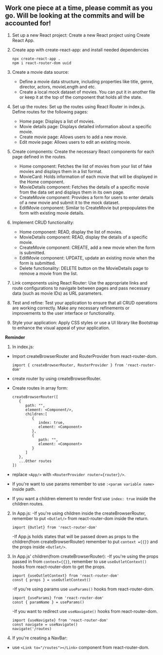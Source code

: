 ## Work one piece at a time, please commit as you go. Will be looking at the commits and will be accounted for!

1. Set up a new React project: Create a new React project using Create React App.

2. Create app with create-react-app: and install needed dependencies

   ```
   npx create-react-app .
   npm i react-router-dom uuid
   ```

3. Create a movie data source:

   - Define a movie data structure, including properties like title, genre, director, actors, movieLength and etc.
   - Create a local mock dataset of movies. You can put it in another file or keep it at the top of the component that holds all the state.

4. Set up the routes: Set up the routes using React Router in index.js. Define routes for the following pages:

   - Home page: Displays a list of movies.
   - Movie details page: Displays detailed information about a specific movie.
   - Create movie page: Allows users to add a new movie.
   - Edit movie page: Allows users to edit an existing movie.

5. Create components: Create the necessary React components for each page defined in the routes.

   - Home component: Fetches the list of movies from your list of fake movies and displays them in a list format.
   - MovieCard: Holds information of each movie that will be displayed in the Home component.
   - MovieDetails component: Fetches the details of a specific movie from the data set and displays them in its own page.
   - CreateMovie component: Provides a form for users to enter details of a new movie and submit it to the mock dataset.
   - EditMovie component: Similar to CreateMovie but prepopulates the form with existing movie details.

6. Implement CRUD functionality:

   - Home component: READ, display the list of movies.
   - MovieDetails component: READ, display the details of a specific movie.
   - CreateMovie component: CREATE, add a new movie when the form is submitted.
   - EditMovie component: UPDATE, update an existing movie when the form is submitted.
   - Delete functionality: DELETE button on the MovieDetails page to remove a movie from the list.

7. Link components using React Router: Use the appropriate links and route configurations to navigate between pages and pass necessary data (such as movie IDs) as URL parameters.

8. Test and refine: Test your application to ensure that all CRUD operations are working correctly. Make any necessary refinements or improvements to the user interface or functionality.

9. Style your application: Apply CSS styles or use a UI library like Bootstrap to enhance the visual appeal of your application.

**Reminder**

1. In index.js:

- Import createBrowserRouter and RouterProvider from react-router-dom.

  ```
  import { createBrowserRouter, RouterProvider } from 'react-router-dom'
  ```

- create router by using createBrowserRouter.
- Create routes in array form:
  ```
  createBrowserRouter([
     {
        path: "",
        element: <Component/>,
        children:[
           {
              index: true,
              element: <Component>
           },
           {
              path: "",
              element: <Component>
           }
        ]
     },
     ...Other routes
  ])
  ```
- replace `<App/>` with `<RouterProvider router={router}/>`.
- If you're want to use params remember to use `:<param variable name>` inside path.
- If you want a children element to render first use `index: true` inside the children routes.

2. In App.js:
   -If you're using children inside the createBrowserRouter, remember to put `<Outlet/>` from react-router-dom inside the return.

   ```
   import {Outlet} from 'react-router-dom'
   ```

   -If App.js holds states that will be passed down as props to the children(from createBrowserRouter) remember to put `context ={{}}` and the props inside `<Outlet/>`.

3. In App.js' children(from createBrowserRouter):
   -If you're using the props passed in from `context={{}}`, remember to use `useOutletContext()` hooks from react-router-dom to get the props.

   ```
   import {useOutletContext} from 'react-router-dom'
   const { props } = useOutletContext()
   ```

   -If you're using params use `useParams()` hooks from react-router-dom.

   ```
   import {useParams} from 'react-router-dom'
   const { paramName } = useParams()
   ```

   -If you want to redirect use `useNavigate()` hooks from react-router-dom.

   ```
   import {useNavigate} from 'react-router-dom'
   const navigate = useNavigate()
   navigate('/routes)
   ```

4. If you're creating a NavBar:

- use `<Link to="/routes"></Link>` component from react-router-dom.
